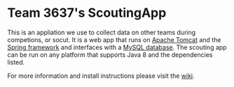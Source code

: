 # Team 3637's ScoutingApp

This is an appliation we use to collect data on other teams during competions, or socut.  It is a web app that runs on [Apache Tomcat](https://tomcat.apache.org/) and the [Spring framework](https://spring.io/) and interfaces with a [MySQL database](https://www.mysql.com/).  The scouting app can be run on any platform that supports Java 8 and the dependencies listed.

For more information and install instructions please visit the [wiki](https://github.com/FRC-3637-Daleks/ScoutingApp/wiki).
